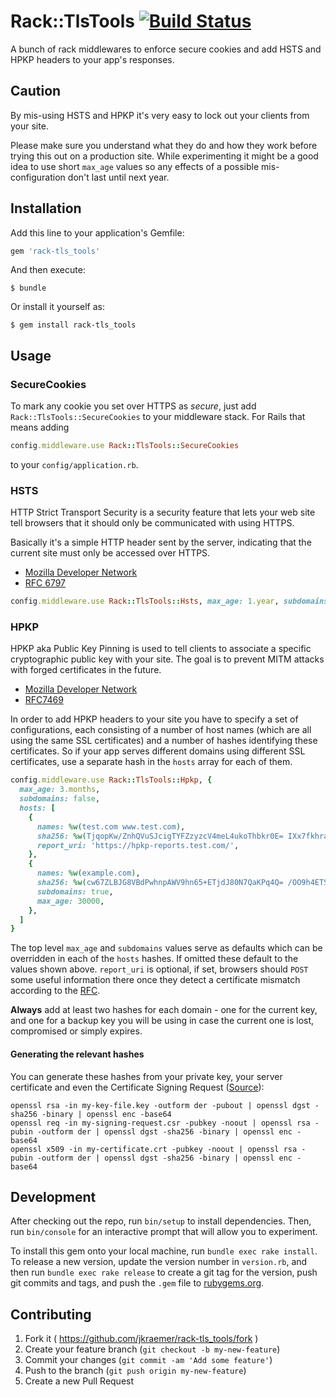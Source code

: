 # Rack::TlsTools [![Build Status](https://travis-ci.org/jkraemer/rack-tls_tools.png?branch=master)](https://travis-ci.org/jkraemer/rack-tls_tools)

A bunch of rack middlewares to enforce secure cookies and add HSTS and HPKP
headers to your app's responses.

## Caution

By mis-using HSTS and HPKP it's very easy to lock out your clients from your
site.

Please make sure you understand what they do and how they work before trying
this out on a production site. While experimenting it might be a good idea to
use short `max_age` values so any effects of a possible mis-configuration don't
last until next year.

## Installation

Add this line to your application's Gemfile:

```ruby
gem 'rack-tls_tools'
```

And then execute:

    $ bundle

Or install it yourself as:

    $ gem install rack-tls_tools


## Usage

### SecureCookies

To mark any cookie you set over HTTPS as *secure*, just add
`Rack::TlsTools::SecureCookies` to your middleware stack. For Rails that means
adding

```ruby
config.middleware.use Rack::TlsTools::SecureCookies
```

to your `config/application.rb`.


### HSTS

HTTP Strict Transport Security is a security feature that lets your web site
tell browsers that it should only be communicated with using HTTPS.

Basically it's a simple HTTP header sent by the server, indicating that the
current site must only be accessed over HTTPS.

- [Mozilla Developer Network](https://developer.mozilla.org/en-US/docs/Web/Security/HTTP_strict_transport_security)
- [RFC 6797](https://tools.ietf.org/html/rfc6797)

```ruby
config.middleware.use Rack::TlsTools::Hsts, max_age: 1.year, subdomains: false
```

### HPKP

HPKP aka Public Key Pinning is used to tell clients to associate a specific
cryptographic public key with your site. The goal is to prevent MITM attacks
with forged certificates in the future.

- [Mozilla Developer Network](https://developer.mozilla.org/en-US/docs/Web/Security/Public_Key_Pinning)
- [RFC7469](https://tools.ietf.org/html/rfc7469)

In order to add HPKP headers to your site you have to specify a set of
configurations, each consisting of a number of host names (which are all
using the same SSL certificates) and a number of hashes identifying these
certificates. So if your app serves different domains using different SSL
certificates, use a separate hash in the `hosts` array for each of them.

```ruby
config.middleware.use Rack::TlsTools::Hpkp, {
  max_age: 3.months,
  subdomains: false,
  hosts: [
    {
      names: %w(test.com www.test.com),
      sha256: %w(TjqopKw/ZnhQVuSJcigTYFZzyzcV4meL4ukoThbkr0E= IXx7fkhrahUAGPqxiGyXvQ0aACvZiT0GqELG5X+Irlc=),
      report_uri: 'https://hpkp-reports.test.com/',
    },
    {
      names: %w(example.com),
      sha256: %w(cw67ZLBJG8VBdPwhnpAWV9hn65+ETjdJ80N7QaKPq4Q= /OO9h4ETSyxhCj11N+52iPXCkZY1hoWSye9Xb3AkbZ0=),
      subdomains: true,
      max_age: 30000,
    },
  ]
}
```

The top level `max_age` and `subdomains` values serve as defaults which can be
overridden in each of the `hosts` hashes. If omitted these default to the
values shown above. `report_uri` is optional, if set, browsers should `POST`
some useful information there once they detect a certificate mismatch according
to the [RFC](https://tools.ietf.org/html/rfc7469).

**Always** add at least two hashes for each domain - one for the current key, and
one for a backup key you will be using in case the current one is lost,
compromised or simply expires.

#### Generating the relevant hashes

You can generate these hashes from your private key, your server certificate
and even the Certificate Signing Request ([Source](https://developer.mozilla.org/en-US/docs/Web/Security/Public_Key_Pinning)):

    openssl rsa -in my-key-file.key -outform der -pubout | openssl dgst -sha256 -binary | openssl enc -base64
    openssl req -in my-signing-request.csr -pubkey -noout | openssl rsa -pubin -outform der | openssl dgst -sha256 -binary | openssl enc -base64
    openssl x509 -in my-certificate.crt -pubkey -noout | openssl rsa -pubin -outform der | openssl dgst -sha256 -binary | openssl enc -base64



## Development

After checking out the repo, run `bin/setup` to install dependencies. Then, run `bin/console` for an interactive prompt that will allow you to experiment.

To install this gem onto your local machine, run `bundle exec rake install`. To release a new version, update the version number in `version.rb`, and then run `bundle exec rake release` to create a git tag for the version, push git commits and tags, and push the `.gem` file to [rubygems.org](https://rubygems.org).

## Contributing

1. Fork it ( https://github.com/jkraemer/rack-tls_tools/fork )
2. Create your feature branch (`git checkout -b my-new-feature`)
3. Commit your changes (`git commit -am 'Add some feature'`)
4. Push to the branch (`git push origin my-new-feature`)
5. Create a new Pull Request

